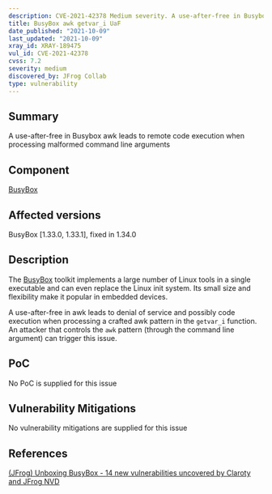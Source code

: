 ```yaml
---
description: CVE-2021-42378 Medium severity. A use-after-free in Busybox awk leads to remote code execution when processing malformed command line arguments
title: BusyBox awk getvar_i UaF
date_published: "2021-10-09"
last_updated: "2021-10-09"
xray_id: XRAY-189475
vul_id: CVE-2021-42378
cvss: 7.2
severity: medium
discovered_by: JFrog Collab
type: vulnerability
---
```

## Summary
A use-after-free in Busybox awk leads to remote code execution when processing malformed command line arguments

## Component

[BusyBox](https://busybox.net/)

## Affected versions

BusyBox [1.33.0, 1.33.1], fixed in 1.34.0

## Description

The [BusyBox](https://busybox.net/) toolkit implements a large number of Linux tools in a single executable and can even replace the Linux init system. Its small size and flexibility make it popular in embedded devices.

A use-after-free in awk leads to denial of service and possibly code execution when processing a crafted awk pattern in the `getvar_i` function.
An attacker that controls the `awk` pattern (through the command line argument) can trigger this issue.

## PoC

No PoC is supplied for this issue

## Vulnerability Mitigations

No vulnerability mitigations are supplied for this issue

## References

[(JFrog) Unboxing BusyBox - 14 new vulnerabilities uncovered by Claroty and JFrog ](https://jfrog.com/blog/unboxing-busybox-14-new-vulnerabilities-uncovered-by-claroty-and-jfrog/)
[NVD](https://nvd.nist.gov/vuln/detail/CVE-2021-42378)